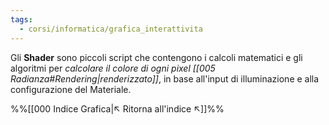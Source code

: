 ```yaml
---
tags:
  - corsi/informatica/grafica_interattivita
---
```

Gli **Shader** sono piccoli script che contengono i calcoli matematici e gli algoritmi per *calcolare il colore di ogni pixel [[005 Radianza#Rendering|renderizzato]]*, in base all'input di illuminazione e alla configurazione del Materiale.




%%[[000 Indice Grafica|↖ Ritorna all'indice ↖]]%%